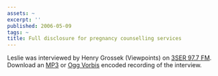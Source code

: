 ```yaml
---
assets: ~
excerpt: ''
published: 2006-05-09
tags: ~
title: Full disclosure for pregnancy counselling services
---
```

Leslie was interviewed by Henry Grossek (Viewpoints) on [3SER 97.7
FM](http://www.3ser.org.au). Download an
[MP3](/audio/2006-05-09/viewpoints-2006-03-31.mp3) or [Ogg
Vorbis](/audio/2006-05-09/viewpoints-2006-03-31.ogg) encoded recording
of the interview.